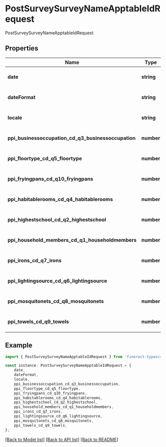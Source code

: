 # PostSurveySurveyNameApptableIdRequest

PostSurveySurveyNameApptableIdRequest

## Properties

Name | Type | Description | Notes
------------ | ------------- | ------------- | -------------
**date** | **string** |  | [optional] [default to undefined]
**dateFormat** | **string** |  | [optional] [default to undefined]
**locale** | **string** |  | [optional] [default to undefined]
**ppi_businessoccupation_cd_q3_businessoccupation** | **number** |  | [optional] [default to undefined]
**ppi_floortype_cd_q5_floortype** | **number** |  | [optional] [default to undefined]
**ppi_fryingpans_cd_q10_fryingpans** | **number** |  | [optional] [default to undefined]
**ppi_habitablerooms_cd_q4_habitablerooms** | **number** |  | [optional] [default to undefined]
**ppi_highestschool_cd_q2_highestschool** | **number** |  | [optional] [default to undefined]
**ppi_household_members_cd_q1_householdmembers** | **number** |  | [optional] [default to undefined]
**ppi_irons_cd_q7_irons** | **number** |  | [optional] [default to undefined]
**ppi_lightingsource_cd_q6_lightingsource** | **number** |  | [optional] [default to undefined]
**ppi_mosquitonets_cd_q8_mosquitonets** | **number** |  | [optional] [default to undefined]
**ppi_towels_cd_q9_towels** | **number** |  | [optional] [default to undefined]

## Example

```typescript
import { PostSurveySurveyNameApptableIdRequest } from 'fineract-typescript-client';

const instance: PostSurveySurveyNameApptableIdRequest = {
    date,
    dateFormat,
    locale,
    ppi_businessoccupation_cd_q3_businessoccupation,
    ppi_floortype_cd_q5_floortype,
    ppi_fryingpans_cd_q10_fryingpans,
    ppi_habitablerooms_cd_q4_habitablerooms,
    ppi_highestschool_cd_q2_highestschool,
    ppi_household_members_cd_q1_householdmembers,
    ppi_irons_cd_q7_irons,
    ppi_lightingsource_cd_q6_lightingsource,
    ppi_mosquitonets_cd_q8_mosquitonets,
    ppi_towels_cd_q9_towels,
};
```

[[Back to Model list]](../README.md#documentation-for-models) [[Back to API list]](../README.md#documentation-for-api-endpoints) [[Back to README]](../README.md)
